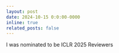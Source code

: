 ```yaml
---
layout: post
date: 2024-10-15 0:0:00-0000
inline: true
related_posts: false
---
```


I was nominated to be ICLR 2025 Reviewers
